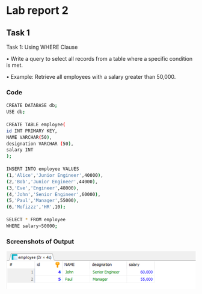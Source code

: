 
# Lab report 2




## Task 1
Task 1: Using WHERE Clause

•  Write a query to select all records from a table where a specific condition is met.

•  Example: Retrieve all employees with a salary greater than 50,000.
### Code



```bash
CREATE DATABASE db;
USE db;

CREATE TABLE employee(
id INT PRIMARY KEY,
NAME VARCHAR(50),
designation VARCHAR (50),
salary INT
);

INSERT INTO employee VALUES
(1,'Alice','Junior Engineer',40000),
(2,'Bob','Junior Engineer',44000),
(3,'Eve','Engineer',48000),
(4,'John','Senior Engineer',60000),
(5,'Paul','Manager',55000),
(6,'Mofizzz','HR',10);

SELECT * FROM employee
WHERE salary>50000;
```


### Screenshots of Output

![App Screenshot](https://github.com/AbrarShazid/DBMS/blob/main/Lab%20report%202/Images%20of%20Output/1%20output.png)


